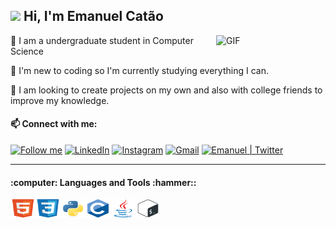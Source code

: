 ## <img src="https://media.giphy.com/media/bcr4gpEXO3K4qbVtnt/giphy.gif" width="40"> Hi, I'm Emanuel Catão 
<img align="right" alt="GIF" src="https://media.giphy.com/media/37LZIKnmJyzQs/giphy.gif" width="175" >
 
 
 💾 I am a undergraduate student in Computer Science
 
 🌱 I'm new to coding so I'm currently studying everything I can.
 
 👯 I am looking to create projects on my own and also with college friends to improve my knowledge.
 
 #### 📫 Connect with me: 
 
[<img src="https://img.shields.io/github/followers/emanuelcatao.svg?label=Follow%20me&style=social" height="25" title="Follow me" />](https://github.com/emanuelcatao) 
[<img src="https://img.shields.io/badge/-LinkedIn-%230077B5?style=for-the-badge&logo=linkedin&logoColor=white=https://www.linkedin.com/in/marcos-guillermo-de-s%C3%A1-cat%C3%A3o-cosson-b4a198193/" height="25" title="LinkedIn" />](https://www.linkedin.com/in/emanuel-catao/)
[<img src="https://img.shields.io/badge/-Instagram-%23E4405F?style=for-the-badge&logo=instagram&logoColor=white&link=https://www.instagram.com/marcosgdanight" height="25" title="Instagram" />](https://www.instagram.com/emanuel_catao/)
[<img src="https://img.shields.io/badge/Gmail-D14836?style=for-the-badge&logo=gmail&logoColor=white" height="25" title="Gmail" />](mailto:emanuel.montenegro@mail.uft.edu.br)
[<img alt="Emanuel | Twitter" height="25" src="https://raw.githubusercontent.com/rahuldkjain/github-profile-readme-generator/master/src/images/icons/Social/twitter.svg" />][twitter]

[twitter]: https://twitter.com/Emanuel_Catao





---

<h4 align="justify"> :computer: Languages and Tools :hammer:: </h4> 

  <img align="left" alt="Emanuel-HTML" height="30" width="40" src="https://raw.githubusercontent.com/devicons/devicon/master/icons/html5/html5-original.svg">
  <img align="left" alt="Emanuel-CSS" height="30" width="40" src="https://raw.githubusercontent.com/devicons/devicon/master/icons/css3/css3-original.svg">
  <img align="left" alt="Emanuel-Python" height="30" width="40" src="https://raw.githubusercontent.com/devicons/devicon/master/icons/python/python-original.svg">
  <img align="left" alt="Emanuel-C" height="30" width="40" src="https://raw.githubusercontent.com/devicons/devicon/master/icons/c/c-original.svg">
  <img align="left" alt="Emanuel-Java" height="30" width="40" src="https://raw.githubusercontent.com/devicons/devicon/master/icons/java/java-original.svg" />
  <img align="left" alt="Emanuel-Bash" height="30" width="40" src="https://raw.githubusercontent.com/devicons/devicon/master/icons/bash/bash-original.svg" /><br><br>

